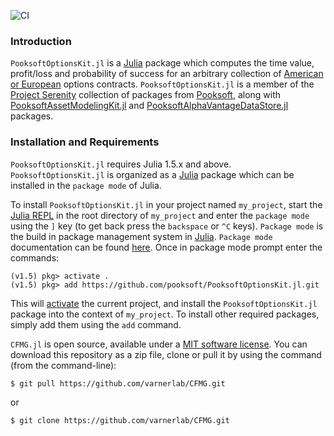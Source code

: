 ![CI](https://github.com/Pooksoft/PooksoftOptionsKit.jl/workflows/CI/badge.svg)

### Introduction
``PooksoftOptionsKit.jl`` is a [Julia](https://www.julialang.org) package which computes the time value, profit/loss and probability of success for an arbitrary collection of [American or European](https://en.wikipedia.org/wiki/Option_style#American_and_European_options) options contracts. 
``PooksoftOptionsKit.jl`` is a member of the [Project Serenity](http://www.pooksoft.com) collection of packages from [Pooksoft](http://www.pooksoft.com), along with [PooksoftAssetModelingKit.jl](https://github.com/Pooksoft/PooksoftAssetModelingKit.jl) and 
[PooksoftAlphaVantageDataStore.jl](https://github.com/Pooksoft/PooksoftAlphaVantageDataStore.jl) packages. 

### Installation and Requirements
``PooksoftOptionsKit.jl`` requires Julia 1.5.x and above.
``PooksoftOptionsKit.jl`` is organized as a [Julia](http://julialang.org) package which 
can be installed in the ``package mode`` of Julia. 

To install ``PooksoftOptionsKit.jl`` in your project named ``my_project``, 
start the [Julia REPL](https://docs.julialang.org/en/v1/stdlib/REPL/index.html) in the root directory of 
``my_project`` and enter the ``package mode`` using the ``]`` key (to get back press the ``backspace`` or ``^C`` keys).
``Package mode`` is the build in package management system in [Julia](http://julialang.org).
``Package mode`` documentation can be found [here](https://docs.julialang.org/en/v1/stdlib/Pkg/).
Once in package mode prompt enter the commands:

    (v1.5) pkg> activate .
    (v1.5) pkg> add https://github.com/pooksoft/PooksoftOptionsKit.jl.git

This will [activate](https://julialang.github.io/Pkg.jl/v1/api/#Pkg.activate) the current project, 
and install the ``PooksoftOptionsKit.jl`` package into the context of ``my_project``. 
To install other required packages, simply add them using the ``add`` command.
    

``CFMG.jl`` is open source, available under a [MIT software license](https://github.com/varnerlab/JuCFMG/blob/master/LICENSE).
You can download this repository as a zip file, clone or pull it by using the command (from the command-line):

	$ git pull https://github.com/varnerlab/CFMG.git

or

	$ git clone https://github.com/varnerlab/CFMG.git

